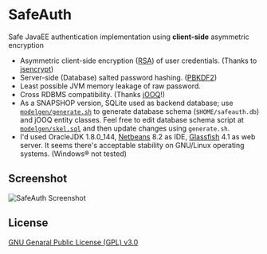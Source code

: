 # SafeAuth
Safe JavaEE authentication implementation using **client-side** asymmetric encryption

* Asymmetric client-side encryption ([RSA](https://en.wikipedia.org/wiki/RSA_(cryptosystem))) of user credentials. (Thanks to [jsencrypt](https://github.com/travist/jsencrypt))
* Server-side (Database) salted password hashing. ([PBKDF2](https://en.wikipedia.org/wiki/PBKDF2))
* Least possible JVM memory leakage of raw password.
* Cross RDBMS compatibility. (Thanks [jOOQ](https://www.jooq.org/)!)
* As a SNAPSHOP version, SQLite used as backend database; use [`modelgen/generate.sh`](https://github.com/fadavi/SafeAuth/blob/master/modelgen/generate.sh) to generate database schema (`$HOME/safeauth.db`) and jOOQ entity classes. Feel free to edit database schema script at [`modelgen/skel.sql`](https://github.com/fadavi/SafeAuth/blob/master/modelgen/skel.sql) and then update changes using `generate.sh`.
* I'd used OracleJDK 1.8.0_144, [Netbeans](https://netbeans.org) 8.2 as IDE, [Glassfish](https://javaee.github.io/glassfish/) 4.1 as web server. It seems there's acceptable stability on GNU/Linux operating systems. (Windows&reg; not tested)

## Screenshot
![SafeAuth Screenshot](https://fadavi.net/SafeAuth.png)

## License
[GNU Genaral Public License (GPL) v3.0](https://www.gnu.org/licenses/gpl-3.0.en.html)